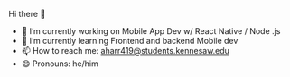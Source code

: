 Hi there 👋


- 🔭 I’m currently working on Mobile App Dev w/ React Native / Node .js
- 🌱 I’m currently learning Frontend and backend Mobile dev
- 📫 How to reach me: aharr419@students.kennesaw.edu
- 😄 Pronouns: he/him

